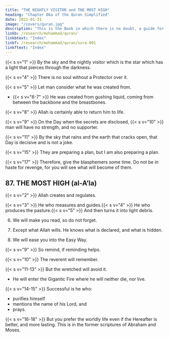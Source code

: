 ```yaml
---
title: "THE NIGHTLY VISITOR and THE MOST HIGH"
heading: "Chapter 86a of the Quran Simplified"
date: 2022-01-31
image: "/covers/quran.jpg"
description: "This is the Book in which there is no doubt, a guide for the righteous."
linkb: /research/mohammad/quran/
linkbtext: "Index"
linkf: /research/mohammad/quran/sura-091
linkftext: "Index"
---
```




{{< s v="1" >}}  By the sky and the nightly visitor which is the star which has a light that pierces through the darkness. 

{{< s v="4" >}}  There is no soul without a Protector over it.

{{< s v="5" >}}  Let man consider what he was created from.
- {{< s v="6-7" >}} He was created from gushing liquid, coming from between the backbone and the breastbones.

{{< s v="8" >}} Allah is certainly able to return him to life.

{{< s v="9" >}} On the Day when the secrets are disclosed, {{< s v="10" >}} man will have no strength, and no supporter.

{{< s v="11" >}} By the sky that rains and the earth that cracks open, that Day is decisive and is not a joke. 

{{< s v="15" >}} They are preparing a plan, but I am also preparing a plan. 

{{< s v="17" >}} Therefore, give the blasphemers some time. Do not be in haste for revenge, for you will see what will become of
them.



## 87. THE MOST HIGH (al-A’la)

{{< s v="2" >}}  Allah creates and regulates.

{{< s v="3" >}}  He who measures and guides.{{< s v="4" >}}  He who produces the pasture.{{< s v="5" >}}  And then turns it into light debris.

6. We will make you read, so do not forget.

7. Except what Allah wills. He knows what is declared, and what is hidden.

8. We will ease you into the Easy Way.

{{< s v="9" >}}  So remind, if reminding helps. 

{{< s v="10" >}}  The reverent will remember.

{{< s v="11-13" >}}  But the wretched will avoid it.
- He will enter the Gigantic Fire where he will neither die, nor live.

{{< s v="14-15" >}} Successful is he who:
- purifies himself
- mentions the name of his Lord, and
- prays. 

{{< s v="16-18" >}} But you prefer the worldly life even if the Hereafter is better, and more lasting. This is in the former scriptures of Abraham and Moses.

